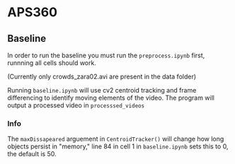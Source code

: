 # APS360

## Baseline

In order to run the baseline you must run the `preprocess.ipynb` first, runnning all cells should work.

(Currently only crowds_zara02.avi are present in the data folder)

Running `baseline.ipynb` will use cv2 centroid tracking and frame differencing to identify moving elements of the video. The program will output a processed video in `processsed_videos`

### Info

The `maxDissapeared` arguement in `CentroidTracker()` will change how long objects persist in "memory," line 84 in cell 1 in `baseline.ipynb` sets this to 0, the default is 50.